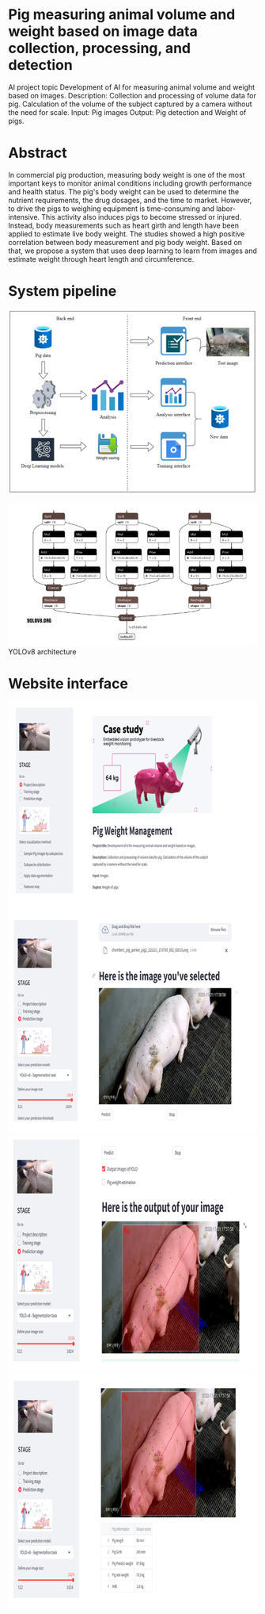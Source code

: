 # Pig measuring animal volume and weight based on image data collection, processing, and detection
AI project topic
Development of AI for measuring animal volume and weight based on images.
Description: Collection and processing of volume data for pig. Calculation of the volume of the subject captured by a camera without the need for scale.
Input: Pig images
Output: Pig detection and Weight of pigs. 

# Abstract 
In commercial pig production, measuring body weight is one of the most important keys to monitor animal conditions including growth performance and health status. The pig's body weight can be used to determine the nutrient requirements, the drug dosages, and the time to market. However, to drive the pigs to weighing equipment is time-consuming and labor-intensive. This activity also induces pigs to become stressed or injured. Instead, body measurements such as heart girth and length have been applied to estimate live body weight. The studies showed a high positive correlation between body measurement and pig body weight. Based on that, we propose a system that uses deep learning to learn from images and estimate weight through heart length and circumference.
# System pipeline
![vgg16_xml-overall drawio](img/vgg16_xml-overall.drawio.png)

![vgg16_xml drawio](img/yolo.png)
YOLOv8 architecture

# Website interface

![analysis1](img/1.png)
![train](img/2.png)
![train](img/3.png)
![pred](img/4.png)
